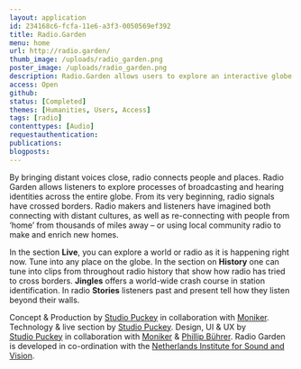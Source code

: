```yaml
---
layout: application
id: 234168c6-fcfa-11e6-a3f3-0050569ef392
title: Radio.Garden
menu: home
url: http://radio.garden/
thumb_image: /uploads/radio_garden.png
poster_image: /uploads/radio_garden.png
description: Radio.Garden allows users to explore an interactive globe filled with radio’s past and present. 
access: Open
github: 
status: [Completed]
themes: [Humanities, Users, Access]
tags: [radio]
contenttypes: [Audio]
requestauthentication: 
publications: 
blogposts: 
---
```

<p>By bringing distant voices close, radio connects people and places. Radio Garden allows listeners to explore processes of broadcasting and hearing identities across the entire globe. From its very beginning, radio signals have crossed borders. Radio makers and listeners have imagined both connecting with distant cultures, as well as re-connecting with people from &lsquo;home&rsquo; from thousands of miles away &ndash; or using local community radio to make and enrich new homes.</p>
<p>In the section&nbsp;<strong>Live</strong>, you can explore a world or radio as it is happening right now. Tune into any place on the globe.&nbsp;In the section on&nbsp;<strong>History</strong>&nbsp;one can tune into clips from throughout radio history that show how radio has tried to cross borders.&nbsp;<strong>Jingles</strong>&nbsp;offers a world-wide crash course in station identification. In radio&nbsp;<strong>Stories</strong>&nbsp;listeners past and present tell how they listen beyond their walls.</p>
<p>Concept &amp; Production by <a href="http://puckey.studio/" target="_blank" rel="noopener noreferrer">Studio&nbsp;Puckey</a> in collaboration with <a href="http://studiomoniker.com/" target="_blank" rel="noopener noreferrer">Moniker</a>. Technology &amp; live section by <a href="http://puckey.studio/" target="_blank" rel="noopener noreferrer">Studio&nbsp;Puckey</a>. Design, UI &amp; UX by <a href="http://puckey.studio/" target="_blank" rel="noopener noreferrer">Studio&nbsp;Puckey</a> in collaboration with <a href="http://www.studiomoniker.com/" target="_blank" rel="noopener noreferrer">Moniker</a> &amp; <a href="http://www.phillipbuehrer.ch/" target="_blank" rel="noopener noreferrer">Phillip&nbsp;B&uuml;hrer</a>. Radio Garden is developed in co-ordination with the <a href="http://www.beeldengeluid.nl/en/netherlands-institute-sound-and-vision" target="_blank" rel="noopener noreferrer">Netherlands Institute for Sound and Vision</a>.</p>
